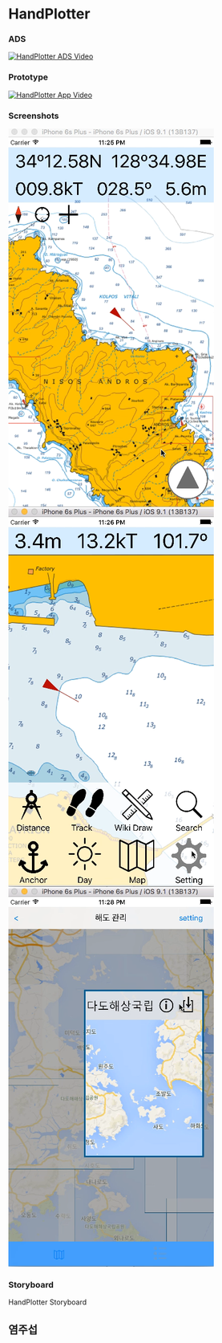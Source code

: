 # HandPlotter

### ADS
[![HandPlotter ADS Video](http://img.youtube.com/vi/LmkNnlqP4QE/0.jpg)](https://www.youtube.com/watch?v=LmkNnlqP4QE)

### Prototype
[![HandPlotter App Video](http://img.youtube.com/vi/GAmfqK9gTyM/0.jpg)](https://www.youtube.com/watch?v=GAmfqK9gTyM)

### Screenshots
![HandPlotter Screenshot1](https://raw.githubusercontent.com/CodersHigh/ITCTCatalog2015/master/JuSeopYeom/Presentation/HandPlotterScreenshot1.png)
![HandPlotter Screenshot2](https://raw.githubusercontent.com/CodersHigh/ITCTCatalog2015/master/JuSeopYeom/Presentation/HandPlotterScreenshot2.png)
![HandPlotter Screenshot3](https://raw.githubusercontent.com/CodersHigh/ITCTCatalog2015/master/JuSeopYeom/Presentation/HandPlotterScreenshot3.png)


### Storyboard
HandPlotter Storyboard

## 염주섭
